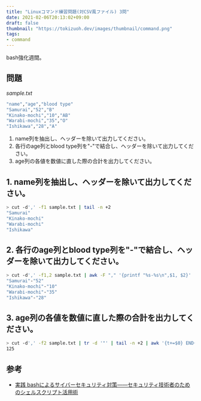 ```yaml
---
title: "Linuxコマンド練習問題(対CSV風ファイル) 3問"
date: 2021-02-06T20:13:02+09:00
draft: false
thumbnail: "https://tokizuoh.dev/images/thumbnail/command.png"
tags:
- command
---
```

  
bash強化週間。  
  
<!--more-->  
  
## 問題  
*sample.txt*  
  
```bash
"name","age","blood type"
"Samurai","52","B"
"Kinako-mochi","10","AB"
"Warabi-mochi","35","O"
"Ishikawa","28","A"
```
  
1. name列を抽出し、ヘッダーを除いて出力してください。  
2. 各行のage列とblood type列を"-"で結合し、ヘッダーを除いて出力してください。  
3. age列の各値を数値に直した際の合計を出力してください。  
  
## 1. name列を抽出し、ヘッダーを除いて出力してください。  
  
```bash
> cut -d',' -f1 sample.txt | tail -n +2 
"Samurai"
"Kinako-mochi"
"Warabi-mochi"
"Ishikawa"
```
  
## 2. 各行のage列とblood type列を"-"で結合し、ヘッダーを除いて出力してください。
  
```bash
> cut -d',' -f1,2 sample.txt | awk -F "," '{printf "%s-%s\n",$1, $2}' | tail -n +2
"Samurai"-"52"
"Kinako-mochi"-"10"
"Warabi-mochi"-"35"
"Ishikawa"-"28"
```
  
## 3. age列の各値を数値に直した際の合計を出力してください。  
  
```bash
> cut -d',' -f2 sample.txt | tr -d '"' | tail -n +2 | awk '{t+=$0} END{print t;}'
125
```
  
## 参考  
- [実践 bashによるサイバーセキュリティ対策――セキュリティ技術者のためのシェルスクリプト活用術](https://www.oreilly.co.jp/books/9784873119052/)  
  